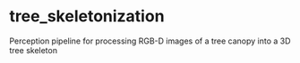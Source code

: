 # tree_skeletonization
Perception pipeline for processing RGB-D images of a tree canopy into a 3D tree skeleton
